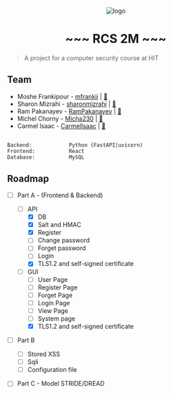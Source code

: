 <div align="center">
  <img src="#" alt="logo" />
  <h1> ~~~ RCS 2M ~~~ </h1>
</div>

> A project for a computer security course at HIT

## Team
- Moshe Frankipour - [mfrankii](https://github.com/mfrankii) | [:email:](mailto:000moshe000@gmail.com)
- Sharon Mizrahi - [sharonmizrahi](https://github.com/sharonmizrahi) | [:email:](mailto:sharomz96@gmail.com)
- Ram Pakanayev - [RamPakanayev](https://github.com/RamPakanayev) | [:email:](mailto:rampakanayev@gmail.com)
- Michel Chorny - [Micha230](https://github.com/Micha230) | [:email:](mailto:#)
- Carmel Isaac - [CarmelIsaac](https://github.com/CarmelIsaac) | [:email:](mailto:icarmel1811@gmail.com)

## 
```
Backend:            Python (FastAPI|uvicorn)
Frontend:           React
Database:           MySQL
```

<!-- ROADMAP -->
## Roadmap
- [ ] Part A - (Frontend & Backend)
  - [ ] API
    - [x] DB
    - [x] Salt and HMAC
    - [x] Register
    - [ ] Change password
    - [ ] Forget password
    - [ ] Login
    - [x] TLS1.2 and self-signed certificate
  - [ ] GUI
    - [ ] User Page
    - [ ] Register Page
    - [ ] Forget Page
    - [ ] Login Page
    - [ ] View Page
    - [ ] System page
    - [x] TLS1.2 and self-signed certificate
- [ ] Part B
  - [ ] Stored XSS 
  - [ ] Sqli  
  - [ ] Configuration file   
- [ ] Part C - Model STRIDE/DREAD
  
